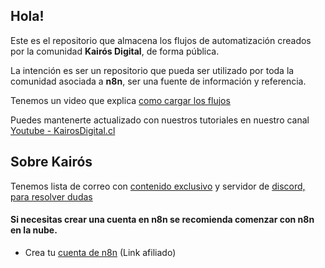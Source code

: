 ## Hola!

Este es el repositorio que almacena los flujos de automatización creados por la comunidad **Kairós Digital**,  de forma pública.

La intención es ser un repositorio que pueda ser utilizado por toda la comunidad asociada a __n8n__, ser una fuente de información y referencia.

Tenemos un video que explica [como cargar los flujos](https://www.youtube.com/watch?v=2Yf8n3Se30k&list=PLnjy4kyqS_R8bE_ni0TxblyXswJWqRhqa&index=13)


Puedes mantenerte actualizado con nuestros tutoriales en nuestro canal [Youtube - KairosDigital.cl](https://www.youtube.com/watch?v=eOwEpMq-BQI&list=PLnjy4kyqS_R8bE_ni0TxblyXswJWqRhqa)


## Sobre Kairós

Tenemos lista de correo con [contenido exclusivo](https://kairosdigital.cl/kits-de-herramientas/automatizacion-de-procesos/
) y servidor de [discord, para resolver dudas](https://discord.com/invite/cHAc3bJxxe)


#### Si necesitas crear una cuenta en n8n se recomienda comenzar con n8n en la nube.

- Crea tu [cuenta de n8n](https://n8n.partnerlinks.io/vihfa9ov2fyg) (Link afiliado)


